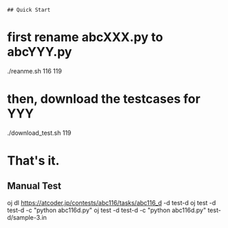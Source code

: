    ## Quick Start
# first rename abcXXX.py to abcYYY.py
./reanme.sh 116 119

# then, download the testcases for YYY
./download_test.sh 119

# That's it.


## Manual Test
oj dl https://atcoder.jp/contests/abc116/tasks/abc116_d -d test-d
oj test -d test-d -c "python abc116d.py"
oj test -d test-d -c "python abc116d.py" test-d/sample-3.in

